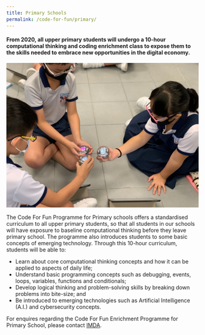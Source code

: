 ```yaml
---
title: Primary Schools
permalink: /code-for-fun/primary/
---
```

#### From 2020, all upper primary students will undergo a 10-hour computational thinking and coding enrichment class to expose them to the skills needed to embrace new opportunities in the digital economy.

![](/images/cff/CFF%20Pri%20image.jpg)

The Code For Fun Programme for Primary schools offers a standardised curriculum to all upper primary students, so that all students in our schools will have exposure to baseline computational thinking before they leave primary school. The programme also introduces students to some basic concepts of emerging technology.
Through this 10-hour curriculum, students will be able to:

* Learn about core computational thinking concepts and how it can be applied to aspects of daily life;
* Understand basic programming concepts such as debugging, events, loops, variables, functions and conditionals;
* Develop logical thinking and problem-solving skills by breaking down problems into bite-size; and
* Be introduced to emerging technologies such as Artificial Intelligence (A.I.) and cybersecurity concepts.

For enquires regarding the Code For Fun Enrichment Programme for Primary School, please contact [IMDA](mailto:wan_nurshafiqah_jamil_from.tp@imda.gov.sg).

